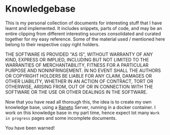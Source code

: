 # Knowledgebase

This is my personal collection of documents for interesting stuff that I have learnt and implemented. 
It includes snippets, parts of code, and may be an entire clipping from different interesting sources consolidated and curated together for my easy reference.
Some of the material used / mentioned here belong to their respective copy right holders.

THE SOFTWARE IS PROVIDED "AS IS", WITHOUT WARRANTY OF ANY KIND, EXPRESS OR IMPLIED, INCLUDING BUT NOT LIMITED TO THE WARRANTIES OF MERCHANTABILITY, FITNESS FOR A PARTICULAR PURPOSE AND NONINFRINGEMENT. IN NO EVENT SHALL THE AUTHORS OR COPYRIGHT HOLDERS BE LIABLE FOR ANY CLAIM, DAMAGES OR OTHER LIABILITY, WHETHER IN AN ACTION OF CONTRACT, TORT OR OTHERWISE, ARISING FROM, OUT OF OR IN CONNECTION WITH THE SOFTWARE OR THE USE OR OTHER DEALINGS IN THE SOFTWARE.

Now that you have read all thorough this, the idea is to create my own knowledge base, using a [Raneto][] Server, running in a docker container. I work on this knowledge base in my part time, hence expect lot many `Work in progress` pages and some incomplete documents.

You have been warned!

[Raneto]:http://raneto.com/